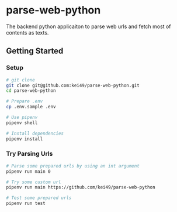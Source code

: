 # parse-web-python

The backend python applicaiton to parse web urls and fetch most of contents as texts.

## Getting Started

### Setup

```sh
# git clone
git clone git@github.com:kei49/parse-web-python.git
cd parse-web-python

# Prepare .env
cp .env.sample .env

# Use pipenv
pipenv shell

# Install dependencies
pipenv install
```

### Try Parsing Urls

```sh
# Parse some prepared urls by using an int argument
pipenv run main 0

# Try some custom url
pipenv run main https://github.com/kei49/parse-web-python

# Test some prepared urls
pipenv run test
```
